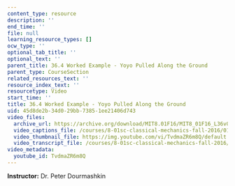 ```yaml
---
content_type: resource
description: ''
end_time: ''
file: null
learning_resource_types: []
ocw_type: ''
optional_tab_title: ''
optional_text: ''
parent_title: 36.4 Worked Example - Yoyo Pulled Along the Ground
parent_type: CourseSection
related_resources_text: ''
resource_index_text: ''
resourcetype: Video
start_time: ''
title: 36.4 Worked Example - Yoyo Pulled Along the Ground
uid: 45d8de2b-34d0-29bb-7385-1ee21406d743
video_files:
  archive_url: https://archive.org/download/MIT8.01F16/MIT8_01F16_L36v05_360p.mp4
  video_captions_file: /courses/8-01sc-classical-mechanics-fall-2016/01f8e0bcd5ba56ecae6a34bae147aed0_TvdmaZR6m8Q.vtt
  video_thumbnail_file: https://img.youtube.com/vi/TvdmaZR6m8Q/default.jpg
  video_transcript_file: /courses/8-01sc-classical-mechanics-fall-2016/761f3fec9008f98a8a2e68489441bc55_TvdmaZR6m8Q.pdf
video_metadata:
  youtube_id: TvdmaZR6m8Q
---
```


**Instructor:** Dr. Peter Dourmashkin



